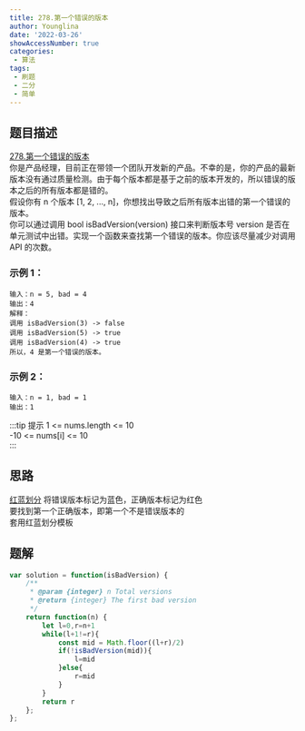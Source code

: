 ```yaml
---
title: 278.第一个错误的版本
author: Younglina
date: '2022-03-26'
showAccessNumber: true
categories:
 - 算法
tags:
 - 刷题
 - 二分
 - 简单
--- 
```

## 题目描述
[278.第一个错误的版本](https://leetcode-cn.com/problems/first-bad-version/)  
你是产品经理，目前正在带领一个团队开发新的产品。不幸的是，你的产品的最新版本没有通过质量检测。由于每个版本都是基于之前的版本开发的，所以错误的版本之后的所有版本都是错的。  
假设你有 n 个版本 [1, 2, ..., n]，你想找出导致之后所有版本出错的第一个错误的版本。  
你可以通过调用 bool isBadVersion(version) 接口来判断版本号 version 是否在单元测试中出错。实现一个函数来查找第一个错误的版本。你应该尽量减少对调用 API 的次数。  

### 示例 1：
```
输入：n = 5, bad = 4  
输出：4  
解释：  
调用 isBadVersion(3) -> false   
调用 isBadVersion(5) -> true   
调用 isBadVersion(4) -> true  
所以，4 是第一个错误的版本。  
```

### 示例 2：
```
输入：n = 1, bad = 1  
输出：1  
```

:::tip 提示
1 <= nums.length <= 10  
-10 <= nums[i] <= 10  
:::

## 思路
[红蓝划分](https://www.bilibili.com/video/BV1d54y1q7k7)
将错误版本标记为蓝色，正确版本标记为红色  
要找到第一个正确版本，即第一个不是错误版本的  
套用红蓝划分模板  
## 题解
```javascript
var solution = function(isBadVersion) {
    /**
     * @param {integer} n Total versions
     * @return {integer} The first bad version
     */
    return function(n) {
        let l=0,r=n+1
        while(l+1!=r){
            const mid = Math.floor((l+r)/2)
            if(!isBadVersion(mid)){
                l=mid
            }else{
                r=mid
            }
        }
        return r
    };
};
```